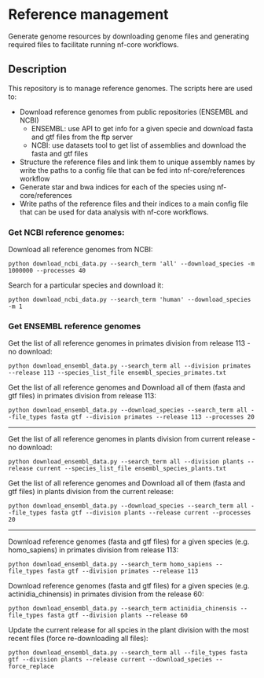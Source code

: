 
# Reference management
Generate genome resources by downloading genome files and generating required files to facilitate running nf-core workflows.

## Description

This repository is to manage reference genomes. The scripts here are used to:

- Download reference genomes from public repositories (ENSEMBL and NCBI)
    - ENSEMBL: use API to get info for a given specie and download fasta and gtf files from the ftp server
    - NCBI: use datasets tool to get list of assemblies and download the fasta and gtf files
- Structure the reference files and link them to unique assembly names by write the paths to a config file that can be fed into nf-core/references workflow
- Generate star and bwa indices for each of the species using nf-core/references
- Write paths of the reference files and their indices to a main config file that can be used for data analysis with nf-core workflows.

### Get NCBI reference genomes:

Download all reference genomes from NCBI:

`python download_ncbi_data.py --search_term 'all' --download_species -m 1000000 --processes 40`
 
Search for a particular species and download it:

`python download_ncbi_data.py --search_term 'human' --download_species -m 1`
 

### Get ENSEMBL reference genomes

Get the list of all reference genomes in primates division from release 113 - no download:

`python download_ensembl_data.py --search_term all --division primates --release 113 --species_list_file ensembl_species_primates.txt`

Get the list of all reference genomes and Download all of them (fasta and gtf files) in primates division from release 113:

`python download_ensembl_data.py --download_species --search_term all --file_types fasta gtf --division primates --release 113 --processes 20`

-----

Get the list of all reference genomes in plants division from current release - no download:

`python download_ensembl_data.py --search_term all --division plants --release current --species_list_file ensembl_species_plants.txt`

Get the list of all reference genomes and Download all of them (fasta and gtf files) in plants division from the current release:

`python download_ensembl_data.py --download_species --search_term all --file_types fasta gtf --division plants --release current --processes 20`

-----

Download reference genomes (fasta and gtf files) for a given species (e.g. homo_sapiens) in primates division from release 113:

`python download_ensembl_data.py --search_term homo_sapiens --file_types fasta gtf --division primates --release 113`

Download reference genomes (fasta and gtf files) for a given species (e.g. actinidia_chinensis) in primates division from the release 60:

`python download_ensembl_data.py --search_term actinidia_chinensis --file_types fasta gtf --division plants --release 60`


Update the current release for all spcies in the plant division with the most recent files (force re-downloading all files): 

`python download_ensembl_data.py --search_term all --file_types fasta gtf --division plants --release current --download_species --force_replace`